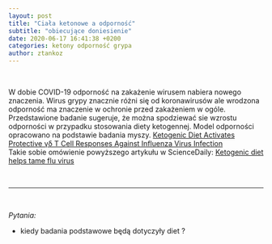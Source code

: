 ```yaml
---
layout: post
title: "Ciała ketonowe a odporność"
subtitle: "obiecujące doniesienie"
date: 2020-06-17 16:41:38 +0200
categories: ketony odporność grypa
author: ztankoz
---
```


<br>

W dobie COVID-19 odporność na zakażenie wirusem nabiera nowego znaczenia. Wirus grypy znacznie różni się od koronawirusów ale wrodzona odporność ma znaczenie w ochronie przed zakażeniem w ogóle. Przedstawione badanie sugeruje, że można spodziewać sie wzrostu odporności w przypadku stosowania diety ketogennej. Model odporności opracowano na podstawie badania myszy. [Ketogenic Diet Activates Protective γδ T Cell Responses Against Influenza Virus Infection](https://pubmed.ncbi.nlm.nih.gov/31732517/)
<br>
Takie sobie omówienie powyższego artykułu w ScienceDaily: [Ketogenic diet helps tame flu virus](https://www.sciencedaily.com/releases/2019/11/191115190327.htm)

<br>
<hr>
<br>

_Pytania:_

- kiedy badania podstawowe będą dotyczyły diet ?
